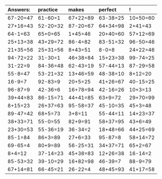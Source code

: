 | Answers: | practice | makes | perfect | ! |
| :--- | :--- | :--- | :--- | :--- |
| 67-20=47 | 61-60=1 | 67+22=89 | 63-38=25 | 10+50=60 | 
| 27+16=43 | 52-20=32 | 87-20=67 | 64+34=98 | 2+41=43 | 
| 64-1=63 | 65+0=65 | 1+45=46 | 20+40=60 | 57+12=69 | 
| 25+13=38 | 43+29=72 | 86-4=82 | 83-51=32 | 96-50=46 | 
| 21+35=56 | 25+31=56 | 8+43=51 | 8-0=8 | 24+22=46 | 
| 94-72=22 | 31-30=1 | 46+38=84 | 15+23=38 | 99-74=25 | 
| 31-22=9 | 84-36=48 | 62-43=19 | 57-44=13 | 87-29=58 | 
| 55-8=47 | 53-21=32 | 13+46=59 | 48-38=10 | 8+12=20 | 
| 16-9=7 | 92-83=9 | 20+5=25 | 41+26=67 | 40-15=25 | 
| 96-87=9 | 42-36=6 | 16+78=94 | 42-16=26 | 10+3=13 | 
| 39+44=83 | 86-15=71 | 44+41=85 | 63+9=72 | 29+70=99 | 
| 8+15=23 | 26+37=63 | 95-58=37 | 45-10=35 | 45+3=48 | 
| 89-47=42 | 68+5=73 | 3+8=11 | 55-44=11 | 14+23=37 | 
| 38+33=71 | 55-0=55 | 82+9=91 | 58+37=95 | 43+6=49 | 
| 23+30=53 | 55-36=19 | 36-34=2 | 18+48=66 | 44+25=69 | 
| 85-1=84 | 86+3=89 | 27+6=33 | 95-87=8 | 58+14=72 | 
| 69-65=4 | 80+9=89 | 56-25=31 | 34+37=71 | 65+2=67 | 
| 8+4=12 | 37-14=23 | 45+38=83 | 12+26=38 | 16-14=2 | 
| 85-53=32 | 39-10=29 | 16+82=98 | 46-39=7 | 88-9=79 | 
| 67+14=81 | 66-45=21 | 26-22=4 | 48+45=93 | 41+17=58 | 
